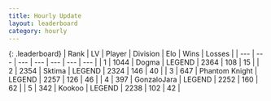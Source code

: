 ```yaml
---
title: Hourly Update
layout: leaderboard
category: hourly
---
```


{: .leaderboard}
| Rank | LV | Player | Division | Elo | Wins | Losses |
| --- | --- | --- | --- | --- | --- | --- |
| <span data-change="0">1</span> | 1044 | <span title="ID: 402846">Dogma</span> | LEGEND | <span data-change="22">2364</span> | <span data-change="4">108</span> | <span data-change="0">15</span> |
| <span data-change="0">2</span> | 2354 | <span title="ID: 353063">Sktima</span> | LEGEND | <span data-change="0">2324</span> | <span data-change="0">146</span> | <span data-change="0">40</span> |
| <span data-change="1">3</span> | 647 | <span title="ID: 742939">Phantom Knight</span> | LEGEND | <span data-change="9">2257</span> | <span data-change="2">126</span> | <span data-change="1">46</span> |
| <span data-change="-1">4</span> | 397 | <span title="ID: 650626">GonzaloJara</span> | LEGEND | <span data-change="-18">2252</span> | <span data-change="1">160</span> | <span data-change="2">62</span> |
| <span data-change="1">5</span> | 342 | <span title="ID: 598288">Kookoo</span> | LEGEND | <span data-change="0">2238</span> | <span data-change="0">102</span> | <span data-change="0">42</span> |